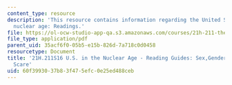 ```yaml
---
content_type: resource
description: 'This resource contains information regarding the United States in the
  nuclear age: Readings.'
file: https://ol-ocw-studio-app-qa.s3.amazonaws.com/courses/21h-211-the-united-states-in-the-nuclear-age-spring-2016/60f3993037b83f475efc0e25ed488ceb_MIT21H_211S16_Sex.pdf
file_type: application/pdf
parent_uid: 35acf6f0-05b5-e15b-826d-7a718c0d0458
resourcetype: Document
title: '21H.211S16 U.S. in the Nuclear Age - Reading Guides: Sex,Gender,and Lavender
  Scare'
uid: 60f39930-37b8-3f47-5efc-0e25ed488ceb
---
```

